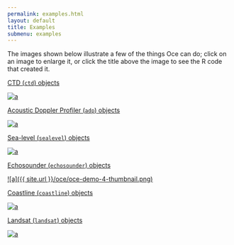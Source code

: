 ```yaml
---
permalink: examples.html
layout: default
title: Examples
submenu: examples
---
```


The images shown below illustrate a few of the things Oce can do; click on an
image to enlarge it, or click the title above the image to see the R code that
created it.

[CTD (`ctd`) objects](oce-demo-1.html)

[![a](http://dankelley.github.io/oce/oce-demo-1-thumbnail.png)](http://dankelley.github.io/oce/oce-demo-1.png)


[Acoustic Doppler Profiler (`adp`) objects](oce-demo-2.html)

[![a](http://dankelley.github.io/oce/oce-demo-2-thumbnail.png)](http://dankelley.github.io/oce/oce-demo-2.png)


[Sea-level (`sealevel`) objects](oce-demo-3.html)

[![a](http://dankelley.github.io/oce/oce-demo-3-thumbnail.png)](http://dankelley.github.io/oce/oce-demo-3.png)


[Echosounder (`echosounder`) objects](oce-demo-4.html)

[![a]({{ site.url }}/oce/oce-demo-4-thumbnail.png)](http://dankelley.github.io/oce/oce-demo-4.png)


[Coastline (`coastline`) objects](oce-demo-5.html)

[![a](http://dankelley.github.io/oce/oce-demo-5-thumbnail.png)](http://dankelley.github.io/oce/oce-demo-5.png)


[Landsat (`landsat`) objects](oce-demo-6.html)

[![a](http://dankelley.github.io/oce/oce-demo-6-thumbnail.png)](http://dankelley.github.io/oce/oce-demo-6.png)

